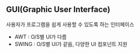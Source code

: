 ## GUI(Graphic User Interface)  
사용자가 프로그램을 쉽게 사용할 수 있도록 하는 인터페이스  
- AWT : O/S별 UI가 다름  
- SWING : O/S별 UI가 같음, 다양한 UI 컴포넌트 지원
